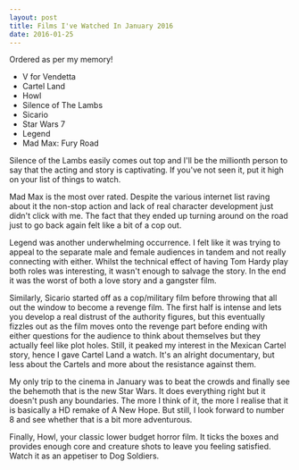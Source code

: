 ```yaml
---
layout: post
title: Films I've Watched In January 2016
date: 2016-01-25
---
```

Ordered as per my memory!

* V for Vendetta
* Cartel Land
* Howl
* Silence of The Lambs
* Sicario
* Star Wars 7
* Legend
* Mad Max: Fury Road

Silence of the Lambs easily comes out top and I'll be the millionth person to say that the acting and story is captivating. If you've not seen it, put it high on your list of things to watch. 

Mad Max is the most over rated. Despite the various internet list raving about it the non-stop action and lack of real character development just didn't click with me. The fact that they ended up turning around on the road just to go back again felt like a bit of a cop out. 

Legend was another underwhelming occurrence. I felt like it was trying to appeal to the separate male and female audiences in tandem and not really connecting with either. Whilst the technical effect of having Tom Hardy play both roles was interesting, it wasn't enough to salvage the story. In the end it was the worst of both a love story and a gangster film.

Similarly, Sicario started off as a cop/military film before throwing that all out the window to become a revenge film. The first half is intense and lets you develop a real distrust of the authority figures, but this eventually fizzles out as the film moves onto the revenge part before ending with either questions for the audience to think about themselves but they actually feel like plot holes. Still, it peaked my interest in the Mexican Cartel story, hence I gave Cartel Land a watch. It's an alright documentary, but less about the Cartels and more about the resistance against them. 

My only trip to the cinema in January was to beat the crowds and finally see the behemoth that is the new Star Wars. It does everything right but it doesn't push any boundaries. The more I think of it, the more I realise that it is basically a HD remake of A New Hope. But still, I look forward to number 8 and see whether that is a bit more adventurous. 

Finally, Howl, your classic lower budget horror film. It ticks the boxes and provides enough core and creature shots to leave you feeling satisfied. Watch it as an appetiser to Dog Soldiers. 

